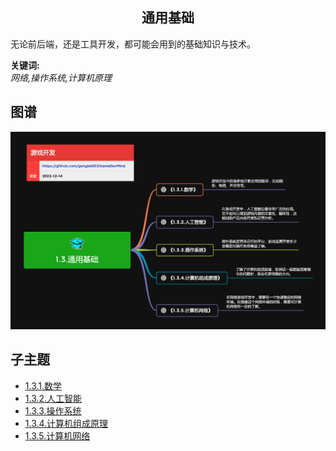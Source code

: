 <h2 align="center">通用基础</h2>
<p>
无论前后端，还是工具开发，都可能会用到的基础知识与技术。
</p>

**关键词:**<br/>
*网络,操作系统,计算机原理*

## 图谱
![图片加载中...](../exports/1.3.通用基础.png?raw=true)

## 子主题
* [1.3.1.数学](mds/1.3.1.数学.md)
* [1.3.2.人工智能](mds/1.3.2.人工智能.md)
* [1.3.3.操作系统](mds/1.3.3.操作系统.md)
* [1.3.4.计算机组成原理](mds/1.3.4.计算机组成原理.md)
* [1.3.5.计算机网络](mds/1.3.5.计算机网络.md)

